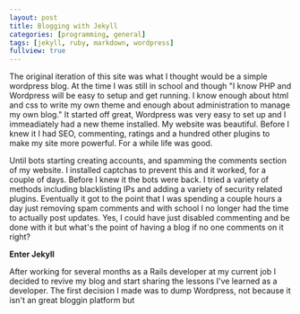 ```yaml
---
layout: post
title: Blogging with Jekyll
categories: [programming, general]
tags: [jekyll, ruby, markdown, wordpress]
fullview: true
---
```

The original iteration of this site was what I thought would be a simple wordpress blog.
  At the time I was still in school and though \"I know PHP and Wordpress will be easy to setup and get running.
  I know enough about html and css to write my own theme and enough about administration to manage my own blog.\"
  It started off great, Wordpress was very easy to set up and I immeadiately had a new theme installed.
  My website was beautiful.
  Before I knew it I had SEO, commenting, ratings and a hundred other plugins to make my site more powerful.
  For a while life was good.

Until bots starting creating accounts, and spamming the comments section of my website. I installed captchas to prevent this and it worked, for a couple of days. Before I knew it the bots were back. I tried a variety of methods including blacklisting IPs and adding a variety of security related plugins. Eventually it got to the point that I was spending a couple hours a day just removing spam comments and with school I no longer had the time to actually post updates. Yes, I could have just disabled commenting and be done with it but what\'s the point of having a blog if no one comments on it right?

**Enter Jekyll**

After working for several months as a Rails developer at my current job I decided to revive my blog and start sharing the lessons I\'ve learned as a developer.  The first decision I made was to dump Wordpress, not because it isn\'t an great bloggin platform but